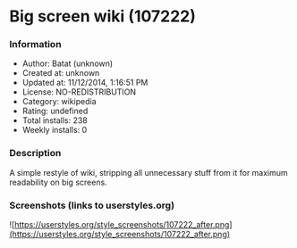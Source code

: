 # Big screen wiki (107222)

### Information
- Author: Batat (unknown)
- Created at: unknown
- Updated at: 11/12/2014, 1:16:51 PM
- License: NO-REDISTRIBUTION
- Category: wikipedia
- Rating: undefined
- Total installs: 238
- Weekly installs: 0


### Description
A simple restyle of wiki, stripping all unnecessary stuff from it for maximum readability on big screens.


### Screenshots (links to userstyles.org)
![https://userstyles.org/style_screenshots/107222_after.png](https://userstyles.org/style_screenshots/107222_after.png)


